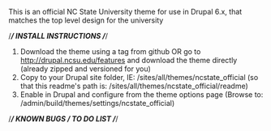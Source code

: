 This is an official NC State University theme for use in Drupal 6.x, that matches the top level design for the university

/*********************************************/
        INSTALL INSTRUCTIONS
/*********************************************/

 1. Download the theme using a tag from github OR go to http://drupal.ncsu.edu/features and download the theme directly (already zipped and versioned for you)
 2. Copy to your Drupal site folder, IE: <drupal site root>/sites/all/themes/ncstate_official
        (so that this readme's path is: <drupal site root>/sites/all/themes/ncstate_official/readme)
 3. Enable in Drupal and configure from the theme options page
        (Browse to: <site root>/admin/build/themes/settings/ncstate_official)



/*********************************************/
        KNOWN BUGS / TO DO LIST
/*********************************************/

